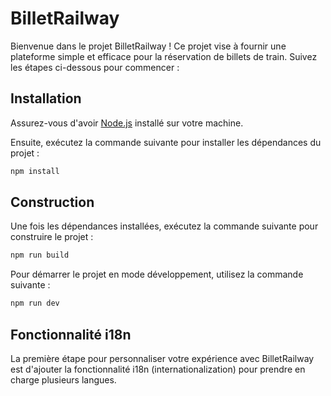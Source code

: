 # BilletRailway

Bienvenue dans le projet BilletRailway ! Ce projet vise à fournir une plateforme simple et efficace pour la réservation de billets de train. Suivez les étapes ci-dessous pour commencer :

## Installation

Assurez-vous d'avoir [Node.js](https://nodejs.org/) installé sur votre machine. 

Ensuite, exécutez la commande suivante pour installer les dépendances du projet :

```bash
npm install
```

## Construction

Une fois les dépendances installées, exécutez la commande suivante pour construire le projet :

```bash
npm run build
```

Pour démarrer le projet en mode développement, utilisez la commande suivante :

```bash
npm run dev
```

## Fonctionnalité i18n
La première étape pour personnaliser votre expérience avec BilletRailway est d'ajouter la fonctionnalité i18n (internationalization) pour prendre en charge plusieurs langues. 
